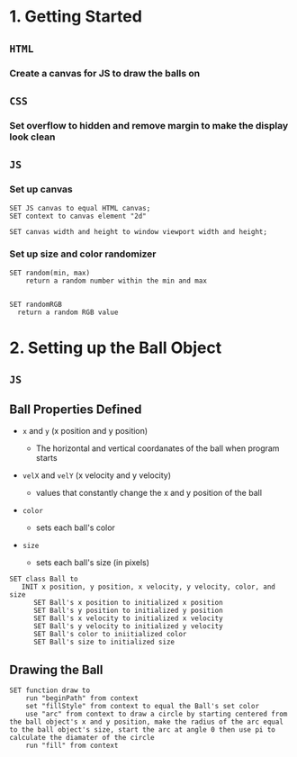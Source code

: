 # 1. Getting Started

## `HTML`

### Create a canvas for JS to draw the balls on

## `CSS`

### Set overflow to hidden and remove margin to make the display look clean

## `JS`

### Set up canvas

```
SET JS canvas to equal HTML canvas;
SET context to canvas element "2d"

SET canvas width and height to window viewport width and height;
```
### Set up size and color randomizer

```
SET random(min, max)
    return a random number within the min and max


SET randomRGB
  return a random RGB value
```

# 2. Setting up the Ball Object

## `JS`

## Ball Properties Defined
- `x` and `y` (x position and y position)
    - The horizontal and vertical coordanates of the ball when program starts

- `velX` and `velY` (x velocity and y velocity)
    - values that constantly change the x and y position of the ball

- `color`
    - sets each ball's color

- `size`
    - sets each ball's size (in pixels)

```
SET class Ball to
   INIT x position, y position, x velocity, y velocity, color, and size
      SET Ball's x position to initialized x position
      SET Ball's y position to initialized y position
      SET Ball's x velocity to initialized x velocity
      SET Ball's y velocity to initialized y velocity
      SET Ball's color to iniitialized color
      SET Ball's size to initialized size
```

## Drawing the Ball


```
SET function draw to
    run "beginPath" from context
    set "fillStyle" from context to equal the Ball's set color
    use "arc" from context to draw a circle by starting centered from the ball object's x and y position, make the radius of the arc equal to the ball object's size, start the arc at angle 0 then use pi to calculate the diamater of the circle
    run "fill" from context
```